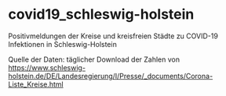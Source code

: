 # covid19_schleswig-holstein
Positivmeldungen der Kreise und kreisfreien Städte zu COVID-19 Infektionen in Schleswig-Holstein

Quelle der Daten: täglicher Download der Zahlen von https://www.schleswig-holstein.de/DE/Landesregierung/I/Presse/_documents/Corona-Liste_Kreise.html
